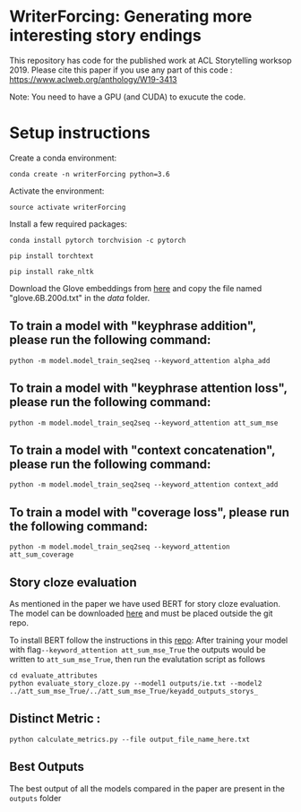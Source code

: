 # WriterForcing: Generating more interesting story endings

This repository has code for the published work at ACL Storytelling worksop 2019.
Please cite this paper if you use any part of this code : https://www.aclweb.org/anthology/W19-3413

Note:
You need to have a GPU (and CUDA) to exucute the code. 

# Setup instructions

Create a conda environment: 

```
conda create -n writerForcing python=3.6
```

Activate the environment:

```
source activate writerForcing
```

Install a few required packages: 

```
conda install pytorch torchvision -c pytorch 

pip install torchtext 

pip install rake_nltk
```

Download the Glove embeddings from [here](https://nlp.stanford.edu/projects/glove/) and copy the file named "glove.6B.200d.txt" in the *data* folder.

## To train a model with "keyphrase addition", please run the following command:
```
python -m model.model_train_seq2seq --keyword_attention alpha_add
```

## To train a model with "keyphrase attention loss", please run the following command:
```
python -m model.model_train_seq2seq --keyword_attention att_sum_mse
```

## To train a model with "context concatenation", please run the following command:
```
python -m model.model_train_seq2seq --keyword_attention context_add
```

## To train a model with "coverage loss", please run the following command:
```
python -m model.model_train_seq2seq --keyword_attention att_sum_coverage
```

## Story cloze evaluation
As mentioned in the paper we have used BERT for story cloze evaluation. The model can be downloaded [here](https://drive.google.com/open?id=12ArE22n0Fizh9DFZfeCIoqXbnxkAVMWd) and must be placed outside the git repo.

To install BERT follow the instructions in this [repo](https://github.com/huggingface/pytorch-transformers): 
After training your model with flag```--keyword_attention att_sum_mse_True```  the outputs would be written to ```att_sum_mse_True```, then run the evalutation script as follows

```
cd evaluate_attributes
python evaluate_story_cloze.py --model1 outputs/ie.txt --model2 ../att_sum_mse_True/../att_sum_mse_True/keyadd_outputs_storys_
```

## Distinct Metric :
```
python calculate_metrics.py --file output_file_name_here.txt
``` 

## Best Outputs
The best output of all the models compared in the paper are present in the ```outputs``` folder
